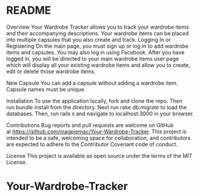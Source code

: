# README

Overview
Your Wardrobe Tracker allows you to track your wardrobe items and their accompanying descriptions. Your wardrobe items can be placed into multiple capsules that you also create and track.
Logging In or Registering
On the main page, you must sign up or log in to add wardrobe items and capsules. You may also log in using Facebook. After you have logged in, you will be directed to your main wardrobe items user page which will display all your existing wardrobe items and allow you to create, edit or delete those wardrobe items.

New Capsule
You can add a capsule without adding a wardrobe item. Capsule names must be unique.

Installation
To use the application locally, fork and clone the repo. Then run bundle install from the directory. Next run rake db:migrate to load the databases. Then, run rails s and navigate to localhost:3000 in your browser.

Contributions
Bug reports and pull requests are welcome on GitHub at https://github.com/magpiemac/Your-Wardrobe-Tracker. This project is intended to be a safe, welcoming space for collaboration, and contributors are expected to adhere to the Contributor Covenant code of conduct.

License
This project is available as open source under the terms of the MIT License.


# Your-Wardrobe-Tracker
